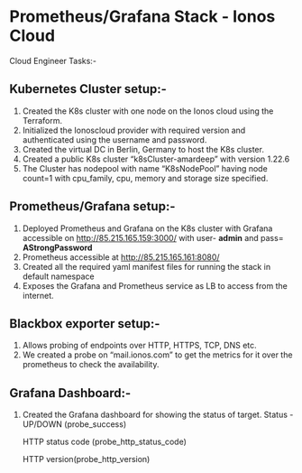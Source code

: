 # Prometheus/Grafana Stack - Ionos Cloud

Cloud Engineer Tasks:-

## Kubernetes Cluster setup:-  

1. Created the K8s cluster with one node on the Ionos cloud using the Terraform.
2. Initialized the Ionoscloud provider with required version and authenticated using the username and password.
3. Created the virtual DC in Berlin, Germany to host the K8s cluster.
4. Created a public K8s cluster “k8sCluster-amardeep” with version 1.22.6
5. The Cluster has nodepool with name “K8sNodePool” having node count=1 with cpu_family, cpu, memory and storage size specified.


## Prometheus/Grafana setup:-  

1. Deployed Prometheus and Grafana on the K8s cluster with Grafana accessible on http://85.215.165.159:3000/ with user- **admin** and pass= **AStrongPassword**
2. Prometheus accessible at http://85.215.165.161:8080/ 
3. Created all the required yaml manifest files for running the stack in default namespace
4. Exposes the Grafana and Prometheus service as LB to access from the internet.

## Blackbox exporter setup:-  

1. Allows probing of endpoints over HTTP, HTTPS, TCP, DNS etc.
2. We created a probe on “mail.ionos.com” to get the metrics for it over the prometheus to check the availability.

## Grafana Dashboard:- 

1. Created the Grafana dashboard for showing the status of target.
   Status - UP/DOWN (probe_success)
   
   HTTP status code (probe_http_status_code)
   
   HTTP version(probe_http_version)
